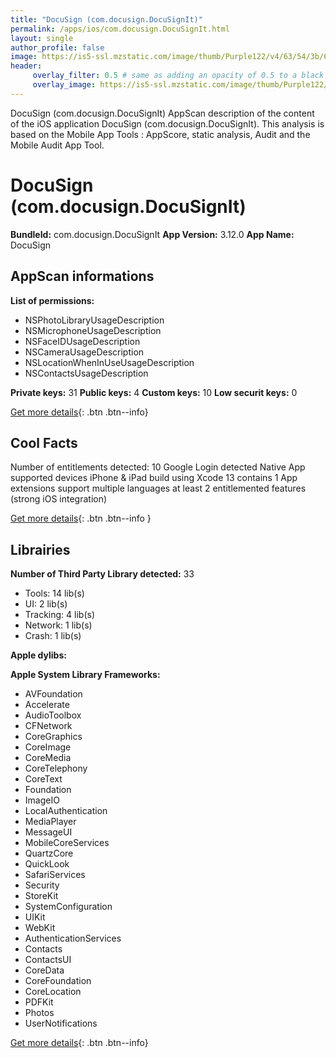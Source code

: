 ```yaml
---
title: "DocuSign (com.docusign.DocuSignIt)"
permalink: /apps/ios/com.docusign.DocuSignIt.html
layout: single
author_profile: false
image: https://is5-ssl.mzstatic.com/image/thumb/Purple122/v4/63/54/3b/63543b3c-3ce3-9d7d-bca2-c85453c857b7/AppIcon-1x_U007emarketing-0-7-0-85-220.png/512x512bb.jpg
header: 
     overlay_filter: 0.5 # same as adding an opacity of 0.5 to a black background
     overlay_image: https://is5-ssl.mzstatic.com/image/thumb/Purple122/v4/63/54/3b/63543b3c-3ce3-9d7d-bca2-c85453c857b7/AppIcon-1x_U007emarketing-0-7-0-85-220.png/512x512bb.jpg
---
```

DocuSign (com.docusign.DocuSignIt) AppScan description of the content of the iOS application DocuSign (com.docusign.DocuSignIt). This analysis is based on the Mobile App Tools : AppScore, static analysis, Audit and the Mobile Audit App Tool.

# DocuSign (com.docusign.DocuSignIt)

**BundleId:** com.docusign.DocuSignIt
**App Version:** 3.12.0
**App Name:** DocuSign


## AppScan informations 

**List of permissions:** 
- NSPhotoLibraryUsageDescription
- NSMicrophoneUsageDescription
- NSFaceIDUsageDescription
- NSCameraUsageDescription
- NSLocationWhenInUseUsageDescription
- NSContactsUsageDescription
  
  
**Private keys:** 31
**Public keys:** 4
**Custom keys:** 10
**Low securit keys:** 0
  
[Get more details](/pricing.html){: .btn .btn--info}

## Cool Facts

Number of entitlements detected: 10
Google Login detected
Native App
supported devices iPhone & iPad
build using Xcode 13
contains 1 App extensions
support multiple languages
at least 2 entitlemented features (strong iOS integration)
  
[Get more details](/pricing.html){: .btn .btn--info }

## Librairies 
**Number of Third Party Library detected:** 33
- Tools: 14 lib(s)
- UI: 2 lib(s)
- Tracking: 4 lib(s)
- Network: 1 lib(s)
- Crash: 1 lib(s)


**Apple dylibs:**


**Apple System Library Frameworks:**
- AVFoundation
- Accelerate
- AudioToolbox
- CFNetwork
- CoreGraphics
- CoreImage
- CoreMedia
- CoreTelephony
- CoreText
- Foundation
- ImageIO
- LocalAuthentication
- MediaPlayer
- MessageUI
- MobileCoreServices
- QuartzCore
- QuickLook
- SafariServices
- Security
- StoreKit
- SystemConfiguration
- UIKit
- WebKit
- AuthenticationServices
- Contacts
- ContactsUI
- CoreData
- CoreFoundation
- CoreLocation
- PDFKit
- Photos
- UserNotifications


  
[Get more details](/pricing.html){: .btn .btn--info}

